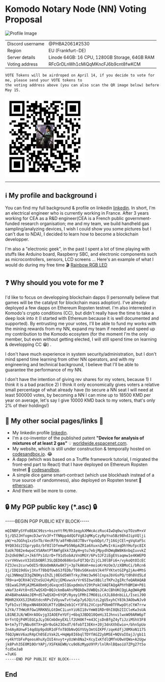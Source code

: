# Komodo Notary Node (NN) Voting Proposal


![Profile Image](https://i.pinimg.com/236x/e0/c6/5f/e0c65f4c027454ab7ee2fe02a8a42bcd--dynasty-warriors-lee-joon.jpg)

|					|				|
| -----------------	| ------------- |
|Discord username 	| @PHBA2061#2530 |
|Region 			| EU (Frankfurt-DE)|
|Server details 	| Linode 64GB: 16 CPU, 1280GB Storage, 64GB RAM |
|Voting address 	| RFcGrDLnWh1cMiQqMKncFJ6b9cnt8fwKCM |

```
VOTE Tokens will be airdroped on April 14, if you decide to vote for me, please send your VOTE tokens to 
the voting address above (you can also scan the QR image below) before May 15.
```


![QR voting address](https://raw.githubusercontent.com/NOCTLJRNE/Commands-Testing/master/qr-code%20RFcGrDLnWh1cMiQqMKncFJ6b9cnt8fwKCM%20200.png)

---

## :information_source: My profile and background :information_source:

You can find my full background & profile on linkedin [linkedin](https://www.linkedin.com/in/bao-an-pham-ho-b04814a3/). In short, I'm an electrical engineer who is currently working in France. After 3 years working for CEA as a R&D engineer(CEA is a French public government-funded research organisation; me and my team, we build handheld gas sampling/analyzing devices, I wish I could show you some pictures but I can't due to NDA), I decided to learn how to become a blockchain developper.

I'm also a "electronic geek", in the past I spent a lot of time playing with stuffs like Arduino board, Raspberry SBC, and electronic components such as microcontrollers, sensors, LCD screens ... Here's an example of what I would do during my free time :clapper: [Rainbow RGB LED](https://youtu.be/YA9X3_JJ8hM) 


## :question: Why should you vote for me :question:

I'd like to focus on developping blockchain dapps (I personnally believe that games will be the catalyst for blockchain mass adoption). I've already deployed a few dapps on Ethereum Ropsten testnet. I'm also interrested in Komodo's crypto conditions (CC), but didn't really have the time to take a deep look into it (I started with Ethereum because it is well documented and supported). By entrusting me your votes, I'll be able to fund my works with the mining rewards from my NN, expand my team if needed and speed up my contribution to the Komodo ecosytem (for the moment I'm the only member, but even without getting elected, I will still spend time on learning & developping CC :grin:) . 

I don't have much experience in system security/administration, but I don't mind spend time learning from other NN operators, and with my engineering and technical background, I believe that I'll be able to guarantee the performance of my NN.
 
I don't have the intention of giving rev shares for my voters, because 1) I think it is a bad practice 2) I think it only economically gives voters a relative small percentage of what already have (to secure a NN seat I will need at least 500000 votes, by becoming a NN I can mine up to 18500 KMD per year on average, let's say I give 10000 KMD back to my voters, that's only 2% of their holdings!) 
 
## :link: My other social pages/links :link:
- My linkedin profile [linkedin](https://www.linkedin.com/in/bao-an-pham-ho-b04814a3/).
- I'm a co-inventor of the published patent **"Device for analysis of mixtures of at least 2 gas"** :bulb: [worldwide.espacenet.com](https://worldwide.espacenet.com/publicationDetails/biblio?CC=US&NR=2017016840&KC=A1).
- My website, which is still under construction & temporally hosted on [codesandbox.io](https://64n60p245n.codesandbox.io/). :joy:
- A dapp (which was based on a Truffle framework tutorial, I migrated the front-end part to React) that I have deployed on Ethereum Ropsten testnet :dog: [codesandbox](https://jz0060zrmy.codesandbox.io/).
- A simple dice game smart-contract (which use blockhash instead of a true source of randomness), also deployed on Ropsten tesnet :game_die: [etherscan](https://ropsten.etherscan.io/address/0xb5a5734ba7198a2283730bc998f8af56408ca06d#code).
- And there will be more to come.


## :lock: My PGP public key (*.asc) :lock:
-----BEGIN PGP PUBLIC KEY BLOCK-----
```
mQINBFySYFoBEAC99zs+kszeYtfM/Rh1eqykXMWcAczRuc4IwDq0w/xpTOzoM+xV
5j/Q52JHfogmcDJwrVv3F+TfNNpp4dQGfVg8JqMKyCzyRpYna5Bz98hdJipVQlji
pW/+oJGGhq1xzSnTb/4ecRf9/a8fHBsb8JTBvrYqxbDpt/7j16GjCEl+gVqXaFSc
9YQ03dz2IGprypOz/bf0IlDfemwPb5N6pAZR1a6XuxnZwMvIrAixqDhYHufpc8IX
EaUk7082e4wpoCVSARmtPTAWfgEkk7ZAyH+gtu7ebjMpydhDWqBW8K6nbqIuvvkZ
Zn2dk69Wlz+Jk6fPs1dzrD+f91dSobAzVnUMGY/6Pv3JF2iEgEVsaqmw1e4KWEPO
cvrVHVwsvV32d1bOBRl3SLQEDOd686nSuFQT3QrZijCL30lBFi6+/vykoQtOIcEC
FZ3Jes2curwOdI5rBUoOmNAXw8K7j+3p7kAKmh+moioKrHzOe3/zXBMoCi/bRcn6
1j/IDQ19dGvj3Xxf78bQfUwbS3fEDb/T08vS6KeobVJk4fFYKtetGIPg2jAv4MtG
/qi3NNmqCD3gZNOKysIhZLj0EGd5WXTrkyJhWz3w96lCnpaJbVGsPQ/t0h8Vd5Ld
7R9+a+QCRX4CVZteSUJ4yMJzjEMGvwskrVr65Ibwt8BilzTKPx2gIRcfeQARAQAB
tB1waGJhMjA2MSA8bm9jdGxqcm5lQGxpdmUuY29tPokCVAQTAQgAPhYhBM1W+P81
vWaf3z4Vt8+dS7wQSXD+BQJckmBaAhsPBQkDw3VWBQsJCAcCBhUKCQgLAgQWAgMB
Ah4BAheAAAoJEM+dS7wQSXD+6YQP/Ryoy1FMh17MO8iLcXJL88dnbLLL/IseiJ9O
M0HR2XXXSJIRdGtdcnRPvIVOyuwTvttwGp7y6JQitzL2gU5xyhCY83k3AObwNJv0
TyFbIvzl9bpxNN48XOOiKTfzQBm2eb1C+Y3F8i2VCcpsPObm0TFRwpOtzCtW7rrw
kJYA/77HWzRfGw1RRKN5LGtDmC1LunYiU6I18vYmW81RDr0hI8Qb2IICleKw3sUA
LB1NEJLN/WEHrAOGvjg3IAOEFeYUfj+6bq3JBDQ10QeHi3IJhnvilwxWO9ARW6pT
UrfntQjP4MlEGCpJLy36CmbOeyEXLlf2UH8Kf+m43CjsDnBfgZ4yTiJziMShV3F8
N+tm7y77yNbu9XTX+gOr0uGk23OxdT/6fobTI3EKn+20j3dnXXhEwio+/bhnSpUo
2n4AyAUnwF14qdUp9pdUR1dFfnT8ObNvQGYVUy3mtGIKPF/zqeKdfjJ0MXoN117S
f6QJpWsV6azR4pCh0SEzVak2L+HqWp8I6bqlTDYfAGZ2ybMSE+NQVaIOajJ/gb11
+y4kYtbFxPqeosAhuXyIUI4nvyt+yUzWn8Na2+XcyIxKfdlQMfnU0wVQWa+A2Ugw
jk8Pvh35E0M10OrYAPj/XSFKAEWN/cu9d6zMypU9YP/lnlRnlBQaoiU7ZPg27t5o
fcd5eJa8
=7uKG
-----END PGP PUBLIC KEY BLOCK-----
```

## End
